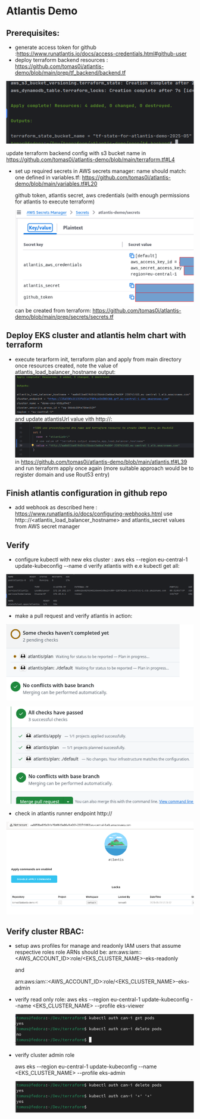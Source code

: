 # Atlantis Demo

## Prerequisites:


- generate  access token for github :https://www.runatlantis.io/docs/access-credentials.html#github-user
- deploy terraform   backend resources : https://github.com/tomas0i/atlantis-demo/blob/main/prep/tf_backend/backend.tf

 ![img.png](images/img.png)

  update terraform backend config with s3 bucket name in https://github.com/tomas0i/atlantis-demo/blob/main/terraform.tf#L4

- set up required secrets in AWS secrets manager:
  name should match: one defined in variables.tf:
  https://github.com/tomas0i/atlantis-demo/blob/main/variables.tf#L20

  github token,
  atlantis secret,
  aws credentials (with enough permissions for atlantis to execute terraform)
  
  ![img.png](images/secrets.png)
  can be created from terraform:
  https://github.com/tomas0i/atlantis-demo/blob/main/prep/secrets/secrets.tf

## Deploy EKS cluster and atlantis helm chart with terraform

- execute terarform init, terraform plan  and apply from main directory
  once resources created, note the value of atlantis_load_balancer_hostname output:
  ![img.png](images/lb_hostname.png)
  and update atlantisUrl value vith http://<output value>:
  ![img.png](images/lb_hostname2.png)
  in https://github.com/tomas0i/atlantis-demo/blob/main/atlantis.tf#L39
  and run terraform apply once again
  (more suitable approach would be to register domain and use Rout53 entry)

## Finish atlantis configuration in github repo

- add webhook as described here : https://www.runatlantis.io/docs/configuring-webhooks.html
  use http:://<atlantis_load_balancer_hostname> and atlantis_secret values from AWS secret manager

## Verify
- configure kubectl with new eks cluster :
  aws eks --region eu-central-1 update-kubeconfig --name d<your cluster name>
  verify atlantis with e.e kubectl get all:

 ![img.png](images/kubectl.png)

- make a pull request and verify atlantis in action:

 ![img.png](images/atlantis1.png)

 ![img.png](images/atlantis2.png)

- check in atlantis runner endpoint http://<elb endpoint>

 ![img_1.png](images/atlantis3.png)

## Verify cluster RBAC:

- setup aws profiles for manage and readonly IAM users that assume respective roles 
  role ARNs should be:
  arn:aws:iam::<AWS_ACCOUNT_ID>:role/<EKS_CLUSTER_NAME>-eks-readonly

  and

  arn:aws:iam::<AWS_ACCOUNT_ID>:role/<EKS_CLUSTER_NAME>-eks-admin

- verify read only role:
  aws eks --region eu-central-1 update-kubeconfig --name <EKS_CLUSTER_NAME> --profile eks-viewer

  ![img.png](images/ro.png)

- verify cluster admin role

  aws eks --region eu-central-1 update-kubeconfig --name <EKS_CLUSTER_NAME> --profile eks-admin

  ![img.png](images/adm.png)
  
  
  
 
  
